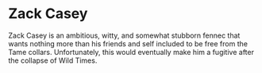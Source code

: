 # Zack Casey

Zack Casey is an ambitious, witty, and somewhat stubborn fennec that wants nothing more than his friends and self included to be free from the Tame collars. Unfortunately, this would eventually make him a fugitive after the collapse of Wild Times.
